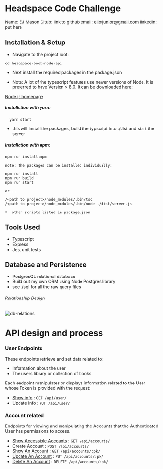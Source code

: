 # Headspace Code Challenge

Name: EJ Mason
Gitub: link to github
email: eliotjunior@gmail.com
linkedin: put here

## Installation & Setup

* Navigate to the project root:

```
cd headspace-book-node-api
```
* Next install the required packages in the package.json

* Note: A lot of the typescript features use newer versions of Node. It is preferred to have Version > 8.0. It can be downloaded here:

[Node js homepage](https://nodejs.org/en/)

##### Installation with yarn:

```
  yarn start
```
* this will install the packages, build the typscript into ./dist and start the server

##### Installation with npm:

```
npm run install:npm

note: the packages can be installed individually:

npm run install
npm run build
npm run start

or...

/<path to project>/node_modules/.bin/tsc
/<path to project>/node_modules/.bin/node ./dist/server.js

*  other scripts listed in package.json
```

## Tools Used

* Typescript
* Express
* Jest unit tests

## Database and Persistence

* PostgresQL relational database
* Build out my own ORM using Node Postgres library
* see ./sql for all the raw query files

###### Relationship Design

![db-relations](https://i.imgur.com/KFoihbk.png)


# API design and process


### User Endpoints

These endpoints retrieve and set data related to:

* Information about the user
* The users library or collection of books

Each endpoint manipulates or displays information related to the User whose
Token is provided with the request:

* [Show info](user/get.md) : `GET /api/user/`
* [Update info](user/put.md) : `PUT /api/user/`

### Account related

Endpoints for viewing and manipulating the Accounts that the Authenticated User
has permissions to access.

* [Show Accessible Accounts](accounts/get.md) : `GET /api/accounts/`
* [Create Account](accounts/post.md) : `POST /api/accounts/`
* [Show An Account](accounts/pk/get.md) : `GET /api/accounts/:pk/`
* [Update An Account](accounts/pk/put.md) : `PUT /api/accounts/:pk/`
* [Delete An Account](accounts/pk/delete.md) : `DELETE /api/accounts/:pk/`





